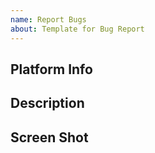 ```yaml
---
name: Report Bugs
about: Template for Bug Report
---
```

<!--
Before you report an issue, Please make sure you have read the docs: https://vmrdocs.vmr.dpdns.org/

在提issue之前，请确保您已经阅读了文档: https://vmrdocs.vmr.dpdns.org/zh-cn/
-->

## Platform Info
<!--for example, MacOS arm64 (平台信息，举例： MacOS arm64)-->

## Description
<!-- Your description about what happend. (描述一下发生了什么)-->

## Screen Shot
<!-- Upload A Capture (上传bug相关的截图) -->
